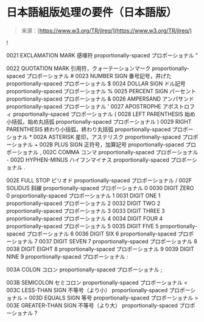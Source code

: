 <!--yml

category: 未分类

date: 2024-05-29 13:22:15

-->

# 日本語組版処理の要件（日本語版）

> 来源：[https://www.w3.org/TR/jlreq/](https://www.w3.org/TR/jlreq/)

! 

0021 EXCLAMATION MARK 感嘆符 proportionally-spaced プロポーショナル " 

0022 QUOTATION MARK 引用符，クォーテーションマーク proportionally-spaced プロポーショナル # 0023 NUMBER SIGN 番号記号，井げた proportionally-spaced プロポーショナル $ 0024 DOLLAR SIGN ドル記号 proportionally-spaced プロポーショナル % 0025 PERCENT SIGN パーセント proportionally-spaced プロポーショナル & 0026 AMPERSAND アンパサンド proportionally-spaced プロポーショナル ' 0027 APOSTROPHE アポストロフィ proportionally-spaced プロポーショナル ( 0028 LEFT PARENTHESIS 始め小括弧，始め丸括弧 proportionally-spaced プロポーショナル ) 0029 RIGHT PARENTHESIS 終わり小括弧，終わり丸括弧 proportionally-spaced プロポーショナル * 002A ASTERISK 星印，アステリスク proportionally-spaced プロポーショナル + 002B PLUS SIGN 正符号，加算記号 proportionally-spaced プロポーショナル , 002C COMMA コンマ proportionally-spaced プロポーショナル - 002D HYPHEN-MINUS ハイフンマイナス proportionally-spaced プロポーショナル . 

002E FULL STOP ピリオド proportionally-spaced プロポーショナル / 002F SOLIDUS 斜線 proportionally-spaced プロポーショナル 0 0030 DIGIT ZERO 0 proportionally-spaced プロポーショナル 1 0031 DIGIT ONE 1 proportionally-spaced プロポーショナル 2 0032 DIGIT TWO 2 proportionally-spaced プロポーショナル 3 0033 DIGIT THREE 3 proportionally-spaced プロポーショナル 4 0034 DIGIT FOUR 4 proportionally-spaced プロポーショナル 5 0035 DIGIT FIVE 5 proportionally-spaced プロポーショナル 6 0036 DIGIT SIX 6 proportionally-spaced プロポーショナル 7 0037 DIGIT SEVEN 7 proportionally-spaced プロポーショナル 8 0038 DIGIT EIGHT 8 proportionally-spaced プロポーショナル 9 0039 DIGIT NINE 9 proportionally-spaced プロポーショナル :

003A COLON コロン proportionally-spaced プロポーショナル ; 

003B SEMICOLON セミコロン proportionally-spaced プロポーショナル < 003C LESS-THAN SIGN 不等号（より小） proportionally-spaced プロポーショナル = 003D EQUALS SIGN 等号 proportionally-spaced プロポーショナル > 003E GREATER-THAN SIGN 不等号（より大） proportionally-spaced プロポーショナル ? 
